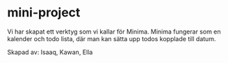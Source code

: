 # mini-project

Vi har skapat ett verktyg som vi kallar för Minima. Minima fungerar som en kalender och todo lista, där man kan sätta upp todos kopplade till datum.

Skapad av: Isaaq, Kawan, Ella
